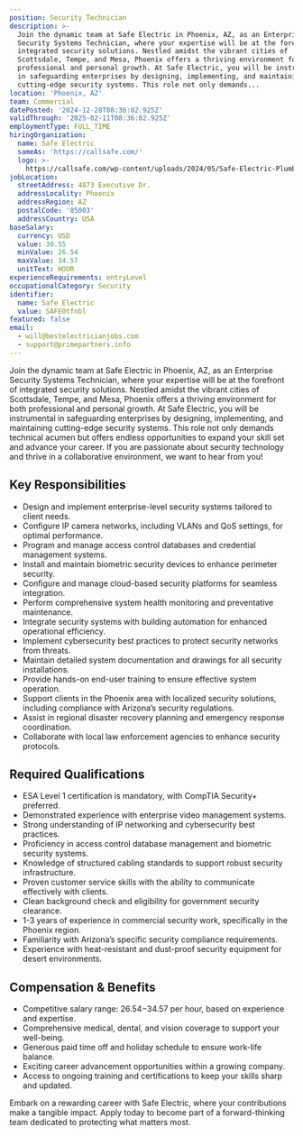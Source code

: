 ```yaml
---
position: Security Technician
description: >-
  Join the dynamic team at Safe Electric in Phoenix, AZ, as an Enterprise
  Security Systems Technician, where your expertise will be at the forefront of
  integrated security solutions. Nestled amidst the vibrant cities of
  Scottsdale, Tempe, and Mesa, Phoenix offers a thriving environment for both
  professional and personal growth. At Safe Electric, you will be instrumental
  in safeguarding enterprises by designing, implementing, and maintaining
  cutting-edge security systems. This role not only demands...
location: 'Phoenix, AZ'
team: Commercial
datePosted: '2024-12-28T08:36:02.925Z'
validThrough: '2025-02-11T08:36:02.925Z'
employmentType: FULL_TIME
hiringOrganization:
  name: Safe Electric
  sameAs: 'https://callsafe.com/'
  logo: >-
    https://callsafe.com/wp-content/uploads/2024/05/Safe-Electric-Plumbing-Logo.png.webp
jobLocation:
  streetAddress: 4873 Executive Dr.
  addressLocality: Phoenix
  addressRegion: AZ
  postalCode: '85003'
  addressCountry: USA
baseSalary:
  currency: USD
  value: 30.55
  minValue: 26.54
  maxValue: 34.57
  unitText: HOUR
experienceRequirements: entryLevel
occupationalCategory: Security
identifier:
  name: Safe Electric
  value: SAFE0tfnbl
featured: false
email:
  - will@bestelectricianjobs.com
  - support@primepartners.info
---
```




Join the dynamic team at Safe Electric in Phoenix, AZ, as an Enterprise Security Systems Technician, where your expertise will be at the forefront of integrated security solutions. Nestled amidst the vibrant cities of Scottsdale, Tempe, and Mesa, Phoenix offers a thriving environment for both professional and personal growth. At Safe Electric, you will be instrumental in safeguarding enterprises by designing, implementing, and maintaining cutting-edge security systems. This role not only demands technical acumen but offers endless opportunities to expand your skill set and advance your career. If you are passionate about security technology and thrive in a collaborative environment, we want to hear from you!

## Key Responsibilities
- Design and implement enterprise-level security systems tailored to client needs.
- Configure IP camera networks, including VLANs and QoS settings, for optimal performance.
- Program and manage access control databases and credential management systems.
- Install and maintain biometric security devices to enhance perimeter security.
- Configure and manage cloud-based security platforms for seamless integration.
- Perform comprehensive system health monitoring and preventative maintenance.
- Integrate security systems with building automation for enhanced operational efficiency.
- Implement cybersecurity best practices to protect security networks from threats.
- Maintain detailed system documentation and drawings for all security installations.
- Provide hands-on end-user training to ensure effective system operation.
- Support clients in the Phoenix area with localized security solutions, including compliance with Arizona’s security regulations.
- Assist in regional disaster recovery planning and emergency response coordination.
- Collaborate with local law enforcement agencies to enhance security protocols.

## Required Qualifications
- ESA Level 1 certification is mandatory, with CompTIA Security+ preferred.
- Demonstrated experience with enterprise video management systems.
- Strong understanding of IP networking and cybersecurity best practices.
- Proficiency in access control database management and biometric security systems.
- Knowledge of structured cabling standards to support robust security infrastructure.
- Proven customer service skills with the ability to communicate effectively with clients.
- Clean background check and eligibility for government security clearance.
- 1-3 years of experience in commercial security work, specifically in the Phoenix region.
- Familiarity with Arizona’s specific security compliance requirements.
- Experience with heat-resistant and dust-proof security equipment for desert environments.

## Compensation & Benefits
- Competitive salary range: $26.54-$34.57 per hour, based on experience and expertise.
- Comprehensive medical, dental, and vision coverage to support your well-being.
- Generous paid time off and holiday schedule to ensure work-life balance.
- Exciting career advancement opportunities within a growing company.
- Access to ongoing training and certifications to keep your skills sharp and updated.

Embark on a rewarding career with Safe Electric, where your contributions make a tangible impact. Apply today to become part of a forward-thinking team dedicated to protecting what matters most.
